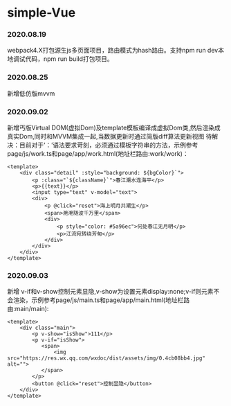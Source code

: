 # simple-Vue

### 2020.08.19
webpack4.X打包源生js多页面项目，路由模式为hash路由。支持npm run dev本地调试代码，npm run build打包项目。

### 2020.08.25
新增低仿版mvvm

### 2020.09.02
新增丐版Virtual DOM(虚拟Dom)及template模板编译成虚拟Dom类,然后渲染成真实Dom,同时和MVVM集成一起,当数据更新时通过简版diff算法更新视图
待解决：目前对于‘：’语法要求苛刻，必须通过模板字符串的方法，示例参考page/js/work.ts和page/app/work.html(地址栏路由:work/work)：
```
<template>
    <div class="detail" :style="background: ${bgColor}`">
        <p :class="`${className}`">春江潮水连海平</p>
        <p>{{text}}</p>
        <input type="text" v-model="text">
        <div>
            <p @click="reset">海上明月共潮生</p>
            <span>滟滟随波千万里</span>
            <div>
                <p style="color: #5a96ec">何处春江无月明</p>
                <p>江流宛转绕芳甸</p>
            </div>
        </div>
    </div>
</template>
```
### 2020.09.03
新增 v-if和v-show控制元素显隐,v-show为设置元素display:none;v-if则元素不会渲染，示例参考page/js/main.ts和page/app/main.html(地址栏路由:main/main):
```
<template>
    <div class="main">
        <p v-show="isShow">111</p>
        <p v-if="isShow">
           <span>
               <img src="https://res.wx.qq.com/wxdoc/dist/assets/img/0.4cb08bb4.jpg" alt="">
           </span>
        </p>
        <button @click="reset">控制显隐</button>
    </div>
</template>
```


